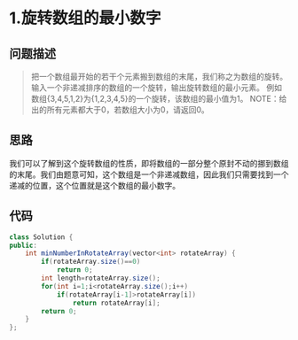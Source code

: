 
# 1.旋转数组的最小数字

## 问题描述
> 把一个数组最开始的若干个元素搬到数组的末尾，我们称之为数组的旋转。
输入一个非递减排序的数组的一个旋转，输出旋转数组的最小元素。
例如数组{3,4,5,1,2}为{1,2,3,4,5}的一个旋转，该数组的最小值为1。
NOTE：给出的所有元素都大于0，若数组大小为0，请返回0。


## 思路
我们可以了解到这个旋转数组的性质，即将数组的一部分整个原封不动的挪到数组的末尾。我们由题意可知，这个数组是一个非递减数组，因此我们只需要找到一个递减的位置，这个位置就是这个数组的最小数字。
## 代码
```java
class Solution {
public:
    int minNumberInRotateArray(vector<int> rotateArray) {
        if(rotateArray.size()==0)
            return 0;
        int length=rotateArray.size();
        for(int i=1;i<rotateArray.size();i++)
            if(rotateArray[i-1]>rotateArray[i])
                return rotateArray[i];
        return 0;
    }
};
```
